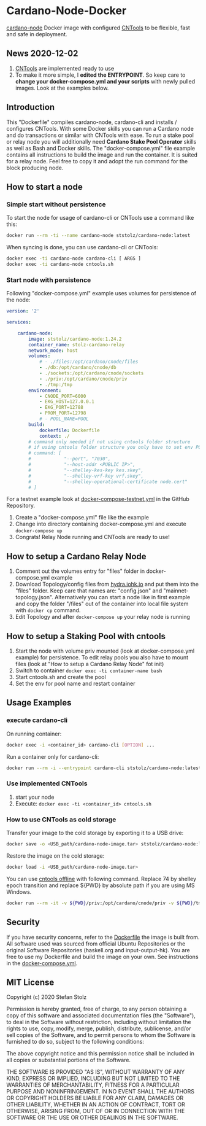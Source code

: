 # Cardano-Node-Docker

[cardano-node](https://github.com/input-output-hk/cardano-node) Docker image with configured [CNTools](https://cardano-community.github.io/guild-operators/#/Scripts/cntools) to be flexible, fast and safe in deployment.

## News 2020-12-02

1. [CNTools](https://cardano-community.github.io/guild-operators/#/Scripts/cntools) are implemented ready to use
2. To make it more simple, I **edited the ENTRYPOINT**. So keep care to **change your docker-compose.yml and your scripts** with newly pulled images. Look at the examples below. 

## Introduction

This "Dockerfile" compiles cardano-node, cardano-cli and installs / configures CNTools. With some Docker skills you can run a Cardano node and do transactions or similar with CNTools with ease. To run a stake pool or relay node you will additionally need **Cardano Stake Pool Operator** skills as well as Bash and Docker skills. The "docker-compose.yml" file example contains all instructions to build the image and run the container. It is suited for a relay node. Feel free to copy it and adopt the run command for the block producing node. 

## How to start a node

### Simple start without persistence 

To start the node for usage of cardano-cli or CNTools use a command like this:

```bash
docker run --rm -ti --name cardano-node ststolz/cardano-node:latest
```

When syncing is done, you can use cardano-cli or CNTools:

```bash
docker exec -ti cardano-node cardano-cli [ ARGS ]
docker exec -ti cardano-node cntools.sh
```

### Start node with persistence

Following "docker-compose.yml" example uses volumes for persistence of the node: 

```yml
version: '2'

services:

    cardano-node:
        image: ststolz/cardano-node:1.24.2
        container_name: stolz-cardano-relay
        network_mode: host
        volumes:
            # - ./files:/opt/cardano/cnode/files
            - ./db:/opt/cardano/cnode/db
            - ./sockets:/opt/cardano/cnode/sockets
            - ./priv:/opt/cardano/cnode/priv
            - ./tmp:/tmp
        environment:
            - CNODE_PORT=6000
            - EKG_HOST=127.0.0.1
            - EKG_PORT=12788
            - PROM_PORT=12798
            # - POOL_NAME=POOL
        build:
            dockerfile: Dockerfile
            context: ./
        # command only needed if not using cntools folder structure
        # if using cntools folder structure you only have to set env POOL_NAME
        # command: [ 
        #            "--port", "7030",
        #            "--host-addr <PUBLIC IP>",
        #            "--shelley-kes-key kes.skey",
        #            "--shelley-vrf-key vrf.skey",
        #            "--shelley-operational-certificate node.cert" 
        # ]
```

For a testnet example look at [docker-compose-testnet.yml](https://github.com/ststolz/Cardano-Node-Docker/blob/main/docker-compose-testnet.yml) in the GitHub Repository. 

1. Create a "docker-compose.yml" file like the example
2. Change into directory containing docker-compose.yml and execute `docker-compose up`
3. Congrats! Relay Node running and CNTools are ready to use!

## How to setup a Cardano Relay Node

1. Comment out the volumes entry for "files" folder in docker-compose.yml example
2. Download Topology/config files from [hydra.iohk.io](https://hydra.iohk.io/job/Cardano/cardano-node/cardano-deployment/latest-finished/download/1/index.html) and put them into the "files" folder. Keep care that names are: "config.json" and "mainnet-topology.json". Alternatively you can start a node like in first example and copy the folder "/files" out of the container into local file system with `docker cp` command.
3. Edit Topology and after `docker-compose up` your relay node is running

## How to setup a Staking Pool with cntools

1. Start the node with volume priv mounted (look at docker-compose.yml example) for persistence. To edit relay pools you also have to mount files (look at "How to setup a Cardano Relay Node" fot init)
2. Switch to container `docker exec -ti container-name bash`
3. Start cntools.sh and create the pool
4. Set the env for pool name and restart container

## Usage Examples

### execute cardano-cli

On running container:

```bash
docker exec -i <container_id> cardano-cli [OPTION] ...
```

Run a container only for cardano-cli:

```bash
docker run --rm -i --entrypoint cardano-cli ststolz/cardano-node:latest [OPTION] ...
```

### Use implemented CNTools

1. start your node
2. Execute: `docker exec -ti <container_id> cntools.sh`

### How to use CNTools as cold storage

Transfer your image to the cold storage by exporting it to a USB drive:

```bash
docker save -o <USB_path/cardano-node-image.tar> ststolz/cardano-node:latest
```

Restore the image on the cold storage:

```bash
docker load -i <USB_path/cardano-node-image.tar>
```

You can use [cntools offline](https://cardano-community.github.io/guild-operators/#/Scripts/cntools-common?id=offline-workflow) with following command. Replace 74 by shelley epoch transition and replace ${PWD} by absolute path if you are using MS Windows.

```bash
docker run --rm -it -v ${PWD}/priv:/opt/cardano/cnode/priv -v ${PWD}/tmp:/tmp  ststolz/cardano-node:latest-testnet bash -c 'echo 74 > "/opt/cardano/cnode/guild-db/shelley_trans_epoch" && cntools.sh -o'
```

## Security 

If you have security concerns, refer to the [Dockerfile](https://github.com/ststolz/Cardano-Node-Docker/blob/main/Dockerfile) the image is built from. All software used was sourced from official Ubuntu Repositories or the original Software Repositories (haskell.org and input-output-hk). You are free to use my Dockerfile and build the image on your own. See instructions in the [docker-compose.yml](https://github.com/ststolz/Cardano-Node-Docker/blob/main/docker-compose.yml).

## MIT License

Copyright (c) 2020 Stefan Stolz

Permission is hereby granted, free of charge, to any person obtaining a copy
of this software and associated documentation files (the "Software"), to deal
in the Software without restriction, including without limitation the rights
to use, copy, modify, merge, publish, distribute, sublicense, and/or sell
copies of the Software, and to permit persons to whom the Software is
furnished to do so, subject to the following conditions:

The above copyright notice and this permission notice shall be included in all
copies or substantial portions of the Software.

THE SOFTWARE IS PROVIDED "AS IS", WITHOUT WARRANTY OF ANY KIND, EXPRESS OR
IMPLIED, INCLUDING BUT NOT LIMITED TO THE WARRANTIES OF MERCHANTABILITY,
FITNESS FOR A PARTICULAR PURPOSE AND NONINFRINGEMENT. IN NO EVENT SHALL THE
AUTHORS OR COPYRIGHT HOLDERS BE LIABLE FOR ANY CLAIM, DAMAGES OR OTHER
LIABILITY, WHETHER IN AN ACTION OF CONTRACT, TORT OR OTHERWISE, ARISING FROM,
OUT OF OR IN CONNECTION WITH THE SOFTWARE OR THE USE OR OTHER DEALINGS IN THE
SOFTWARE.
